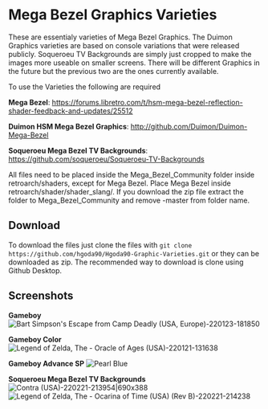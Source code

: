 # Mega Bezel Graphics Varieties
These are essentialy varieties of Mega Bezel Graphics. The Duimon Graphics varieties are based on console variations that were released publicly. Soqueroeu TV Backgrounds are simply just cropped to make the images more useable on smaller screens. There will be different Graphics in the future but the previous two are the ones currently available.

To use the Varieties the following are required

**Mega Bezel**: https://forums.libretro.com/t/hsm-mega-bezel-reflection-shader-feedback-and-updates/25512

**Duimon HSM Mega Bezel Graphics**: http://github.com/Duimon/Duimon-Mega-Bezel

**Soqueroeu Mega Bezel TV Backgrounds**: https://github.com/soqueroeu/Soqueroeu-TV-Backgrounds


All files need to be placed inside the Mega_Bezel_Community folder inside retroarch/shaders, except for Mega Bezel. Place Mega Bezel inside retroarch/shader/shader_slang/. If you download the zip file extract the folder to Mega_Bezel_Community and remove -master from folder name.

## Download
To download the files just clone the files with ```git clone https://github.com/hgoda90/Hgoda90-Graphic-Varieties.git``` or they can be downloaded as zip.
The recommended way to download is clone using Github Desktop.

## Screenshots

**Gameboy**
![Bart Simpson's Escape from Camp Deadly (USA, Europe)-220123-181850](https://forums.libretro.com/uploads/default/original/3X/d/1/d1bbd4bce8884f921bbf26c4f638aa211922308b.jpeg) 


**Gameboy Color**
![Legend of Zelda, The - Oracle of Ages (USA)-220121-131638](https://forums.libretro.com/uploads/default/original/3X/6/f/6f5fa8e25e760fa726a924ee50bef6daf77a9401.jpeg) 


**Gameboy Advance SP**
![Pearl Blue](https://forums.libretro.com/uploads/default/original/3X/b/8/b8fc51fa977fb1199ad8be93c01e3c0a91d26e7f.jpeg) 


**Soqueroeu Mega Bezel TV Backgrounds**
![Contra (USA)-220221-213954|690x388](https://forums.libretro.com/uploads/default/original/3X/8/c/8c3632421270774b088cc7ffe51e50f9d0548ea0.jpeg)
![Legend of Zelda, The - Ocarina of Time (USA) (Rev B)-220221-214238](https://forums.libretro.com/uploads/default/original/3X/3/e/3e37d3808e870abff7e6f3589a7fca085874b35d.jpeg)
